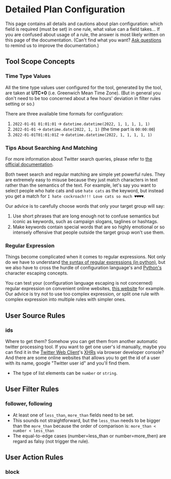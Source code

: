 # Detailed Plan Configuration

This page contains all details and cautions about plan configuration:
which field is required (must be set) in one rule, what value can a field takes...
If you are confused about usage of a rule, the answer is most likely written on this page of the documentation.
(Can't find what you want? [Ask questions](https://github.com/boholder/puntgun/issues) to remind us to improve the documentation.)

## Tool Scope Concepts

### Time Type Values

All the time type values user configured for the tool, generated by the tool, are taken at **UTC+0** (i.e. Greenwich Mean Time Zone).
(But in general you don't need to be too concerned about a few hours' deviation in filter rules setting or so.)

There are three available time formats for configuration:

1. `2022-01-01 01:01:01` -> `datetime.datetime(2022, 1, 1, 1, 1, 1)`
2. `2022-01-01` -> `datetime.date(2022, 1, 1)` (the time part is `00:00:00`)
3. `2022-01-01T01:01:01Z` -> `datetime.datetime(2022, 1, 1, 1, 1, 1)`

### Tips About Searching And Matching

For more information about Twitter search queries, please refer to [the official documentation](https://developer.twitter.com/en/docs/twitter-api/tweets/search/api-reference/get-tweets-search-recent).

Both tweet search and regular matching are simple yet powerful rules.
They are extremely easy to misuse because they just match characters in text rather than the semantics of the text.
For example, let's say you want to select people who hate cats and use `hate cats` as the keyword,
but instead you get a match for `I hate cockroach!!! Love cats so much ♥♥♥♥`.

Our advice is to carefully choose words that only your target group will say:

1. Use short phrases that are long enough not to confuse semantics but iconic as keywords, such as campaign slogans, taglines or hashtags.
2. Make keywords contain special words that are so highly emotional or so intensely offensive that people outside the target group won't use them.

### Regular Expression

Things become complicated when it comes to regular expressions.
Not only do we have to understand [the syntax of regular expressions (in python)](https://docs.python.org/3/howto/regex.html),
but we also have to cross the hurdle of configuration language's
and [Python's](https://docs.python.org/3/howto/regex.html#the-backslash-plague) character escaping concepts.

You can test your (configuration language escaping is not concerned) regular expression on convenient online websites,
[this website](https://regex101.com/) for example.
Our advice is try not to use too complex expression, or split one rule with complex expression into multiple rules with simpler ones.

## User Source Rules

### ids

Where to get them? Somehow you can get them from another automatic twitter processing tool.
If you want to get one user's id manually, maybe you can find it in the [Twitter Web Client](https://twitter.com)'s
[XHRs](https://developer.mozilla.org/en_US/docs/Web/API/XMLHttpRequest) via browser developer console?
And there are some online websites that allows you to get the id of a user with its name,
google "Twitter user id" and you'll find them.

* The type of list elements can be `number` or `string`.

## User Filter Rules

### follower, following

* At least one of `less_than`, `more_than` fields need to be set.
* This sounds not straightforward, but the `less_than` needs to be bigger than the `more_than` because the order of comparison is:
  `more_than < number < less_than`
* The equal-to-edge cases (number=less_than or number=more_then) are regard as falsy (not trigger the rule).

## User Action Rules

### block

